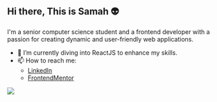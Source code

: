 ## Hi there, This is Samah :alien:

I'm a senior computer science student and a frontend developer with a passion for creating dynamic and user-friendly web applications.

- 🌱 I’m currently diving into ReactJS to enhance my skills.
- 📫 How to reach me:
  - [LinkedIn](www.linkedin.com/in/samah-alsulami)
  - [FrontendMentor](https://www.frontendmentor.io/profile/SamahTT)

![](https://i.giphy.com/media/v1.Y2lkPTc5MGI3NjExNW5kcGVncWk3YjNqcDBhMDBpbjIyaHhva3lpdGVsdjBiMjBpaWFnYiZlcD12MV9pbnRlcm5hbF9naWZfYnlfaWQmY3Q9Zw/gEKz4VLX7fQlsl8SFE/giphy.gif)
